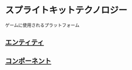 # スプライトキットテクノロジー

ゲームに使用されるプラットフォーム

## [エンティティ](https://github.com/ghsumiyasu/Swift/blob/main/README-SpriteKit-Entity-jp.md)
## [コンポーネント](https://github.com/ghsumiyasu/Swift/blob/main/README-SpriteKit-Component-jp.md)